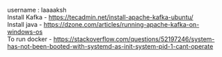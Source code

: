 username : laaaaksh  
Install Kafka - https://tecadmin.net/install-apache-kafka-ubuntu/  
Install java - https://dzone.com/articles/running-apache-kafka-on-windows-os  
To run docker - https://stackoverflow.com/questions/52197246/system-has-not-been-booted-with-systemd-as-init-system-pid-1-cant-operate  
